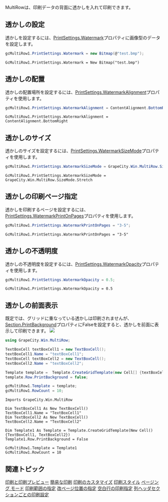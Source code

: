MultiRowは、印刷データの背面に透かしを入れて印刷できます。

## 透かしの設定

透かしを設定するには、[PrintSettings.Watermark](gcdocsite__documentlink?toc-item-id=8f6b9bc8-0295-4a32-bfac-a19e9b2a928f)プロパティに画像型のデータを設定します。
```csharp
gcMultiRow1.PrintSettings.Watermark = new Bitmap(@"test.bmp");
```

```vbnet
GcMultiRow1.PrintSettings.Watermark = New Bitmap("test.bmp")
```

## 透かしの配置

透かしの配置場所を設定するには、[PrintSettings.WatermarkAlignment](gcdocsite__documentlink?toc-item-id=70dc55b5-93dd-454c-ae9a-7e8efcc4ddb8)プロパティを使用します。
```csharp
gcMultiRow1.PrintSettings.WatermarkAlignment = ContentAlignment.BottomRight;
```

```vbnet
GcMultiRow1.PrintSettings.WatermarkAlignment = ContentAlignment.BottomRight
```

## 透かしのサイズ

透かしのサイズを設定するには、[PrintSettings.WatermarkSizeMode](gcdocsite__documentlink?toc-item-id=aad0a0c8-3793-42bb-8ba2-22e86235e3fb)プロパティを使用します。
```csharp
gcMultiRow1.PrintSettings.WatermarkSizeMode = GrapeCity.Win.MultiRow.SizeMode.Stretch;
```

```vbnet
GcMultiRow1.PrintSettings.WatermarkSizeMode = GrapeCity.Win.MultiRow.SizeMode.Stretch
```

## 透かしの印刷ページ指定

透かしを印刷するページを設定するには、[PrintSettings.WatermarkPrintOnPages](gcdocsite__documentlink?toc-item-id=eef0d943-9c6b-4fc7-af14-386fa9f19710)プロパティを使用します。
```csharp
gcMultiRow1.PrintSettings.WatermarkPrintOnPages = "3-5";
```

```vbnet
GcMultiRow1.PrintSettings.WatermarkPrintOnPages = "3-5"
```

## 透かしの不透明度

透かしの不透明度を設定するには、[PrintSettings.WatermarkOpacity](gcdocsite__documentlink?toc-item-id=913b2093-bfd4-4acb-b36e-b6c07b6150cb)プロパティを使用します。
```csharp
gcMultiRow1.PrintSettings.WatermarkOpacity = 0.5;
```

```vbnet
GcMultiRow1.PrintSettings.WatermarkOpacity = 0.5
```

## 透かしの前面表示

既定では、グリッドに重なっている透かしは印刷されませんが、[Section.PrintBackground](gcdocsite__documentlink?toc-item-id=993764cf-1458-4d11-8664-12c9fa3f8828)プロパティにFalseを設定すると、透かしを前面に表示して印刷できます。
![](/DOCUMENT_SITE_LINK_PREFIX_HERE/document-site-files/images/f148c511-6e98-4b55-9904-150a375d5825/images/userguide/printing_watermark_01.png)
```csharp
using GrapeCity.Win.MultiRow;

TextBoxCell textBoxCell1 = new TextBoxCell();
textBoxCell1.Name = "textBoxCell1";
TextBoxCell textBoxCell2 = new TextBoxCell();
textBoxCell2.Name = "textBoxCell2";

Template template =  Template.CreateGridTemplate(new Cell[] {textBoxCell1, textBoxCell2});
template.Row.PrintBackground = false;

gcMultiRow1.Template = template;
gcMultiRow1.RowCount = 10;
```

```vbnet
Imports GrapeCity.Win.MultiRow

Dim TextBoxCell1 As New TextBoxCell()
TextBoxCell1.Name = "TextBoxCell1"
Dim TextBoxCell2 As New TextBoxCell()
TextBoxCell2.Name = "TextBoxCell2"

Dim Template1 As Template = Template.CreateGridTemplate(New Cell() {TextBoxCell1, TextBoxCell2})
Template1.Row.PrintBackground = False

GcMultiRow1.Template = Template1
GcMultiRow1.RowCount = 10
```

## 関連トピック

[印刷と印刷プレビュー](gcdocsite__documentlink?toc-item-id=5b3a3722-2e41-4abb-b461-77030eab0b12)
[簡易な印刷](gcdocsite__documentlink?toc-item-id=3951a446-7fd8-464c-9e71-a36f3e83307f)
[印刷のカスタマイズ](gcdocsite__documentlink?toc-item-id=f929245c-c3d2-42d3-b12f-a4df3fe50c44)
[印刷スタイル](gcdocsite__documentlink?toc-item-id=aa24eab5-0dba-4555-aab5-5cb3bb11a11e)
[ページング モード](gcdocsite__documentlink?toc-item-id=8d04ca3a-1cf5-42a2-a3f7-faa8d97cda95)
[印刷範囲の指定](gcdocsite__documentlink?toc-item-id=578fac0a-450b-484d-809b-3d44fcfc82c6)
[改ページ位置の指定](gcdocsite__documentlink?toc-item-id=c78279bb-782e-4308-ba68-528c1a91efdf)
[空白行の印刷指定](gcdocsite__documentlink?toc-item-id=34938ed2-ecdf-48a4-a270-f790bcf91fc4)
[列ヘッダセクションごとの印刷設定](gcdocsite__documentlink?toc-item-id=9861ae8a-85df-4af0-9bb2-c896038b70af)